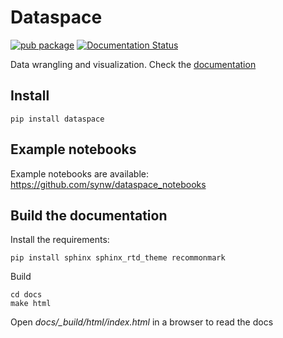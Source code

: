 # Dataspace

[![pub package](https://img.shields.io/pypi/v/dataspace)](https://pypi.org/project/dataspace/) [![Documentation Status](https://readthedocs.org/projects/dataspace/badge/?version=latest)](https://dataspace.readthedocs.io/en/latest/?badge=latest)

Data wrangling and visualization. Check the [documentation](https://dataspace.readthedocs.io/en/latest/)

## Install

```
pip install dataspace
```

## Example notebooks

Example notebooks are available: https://github.com/synw/dataspace_notebooks

## Build the documentation

Install the requirements:

```
pip install sphinx sphinx_rtd_theme recommonmark
```

Build

```
cd docs
make html
```

Open *docs/_build/html/index.html* in a browser to read the docs